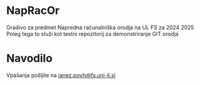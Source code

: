 # NapRacOr
Gradivo za predmet Napredna računalniška orodja na UL FS za 2024 2025
Poleg tega to služi kot testni repozitorij za demonstriranje GIT orodja

# Navodilo
Vpašanja pošljite na janez.povh@fs.uni-lj.si
